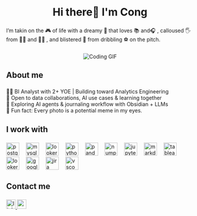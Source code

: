 <h1 align="center">Hi there👋 I'm Cong</h1>

###

<p align="left">I’m takin on the 🎮 of life with a dreamy 🧠 that loves 📚 and🎧 , calloused 🖐️ from 👨‍💻 and 🏋️‍♂️ , and blistered 🐾 from dribbling ⚽ on the pitch.</p>

### 

<div align="center">
  <img src="https://github.com/user-attachments/assets/db4a2fc3-1b15-4a7f-baee-65ae038db008" alt="Coding GIF"/>
</div>

###

<h2 align="left">About me</h2>

###

<p align="left">🧑‍💼 BI Analyst with 2+ YOE | Building toward Analytics Engineering  
  <br>🤝 Open to data collaborations, AI use cases & learning together  
  <br>🌱 Exploring AI agents & journaling workflow with Obsidian + LLMs
  <br>🎈 Fun fact: Every photo is a potential meme in my eyes. 
</p>

###

<h2 align="left">I work with</h2>

###

<div align="left">
  <img src="https://cdn.jsdelivr.net/gh/devicons/devicon/icons/postgresql/postgresql-original.svg" height="35" alt="postgresql logo"  />
  <img width="10" />
  <img src="https://cdn.jsdelivr.net/gh/devicons/devicon/icons/mysql/mysql-original.svg" height="35" alt="mysql logo"  />
  <img width="10" />
  <img src="https://www.svgrepo.com/show/354012/looker-icon.svg" height="35" alt="looker logo"  />
  <img width="10" />
  <img src="https://skillicons.dev/icons?i=py" height="35" alt="python logo"  />
  <img width="10" />
  <img src="https://cdn.jsdelivr.net/gh/devicons/devicon/icons/pandas/pandas-original.svg" height="35" alt="pandas logo"  />
  <img width="10" />
  <img src="https://cdn.jsdelivr.net/gh/devicons/devicon/icons/numpy/numpy-original.svg" height="35" alt="numpy logo"  />
  <img width="10" />
  <img src="https://cdn.jsdelivr.net/gh/devicons/devicon/icons/jupyter/jupyter-original.svg" height="35" alt="jupyter logo"  />
  <img width="10" />
  <img src="https://www.svgrepo.com/show/354040/markdown.svg" height="35" alt="markdown logo"  />
  <img width="10" />
  <img src="https://www.svgrepo.com/show/354427/tableau.svg" height="35" alt="tableau logo"  />
  <img width="10" />
  <img src="https://www.svgrepo.com/show/354012/looker-icon.svg" height="35" alt="looker logo"  />
  <img width="10" />
  <img src="https://www.svgrepo.com/show/353805/google-cloud.svg" height="35" alt="google cloud logo"  />
  <img width="10" />
  <img src="https://cdn.jsdelivr.net/gh/devicons/devicon/icons/jira/jira-original.svg" height="35" alt="jira logo"  />
  <img width="10" />
  <img src="https://www.svgrepo.com/show/354522/visual-studio-code.svg" height="35" alt="vscode logo"  />
</div>

###

<h2 align="left">Contact me</h2>

###

<div align="left">
  <a href="https://www.linkedin.com/in/cong-vo-311772159/" target="_blank">
    <img src="https://img.shields.io/static/v1?message=LinkedIn&logo=linkedin&label=&color=0077B5&logoColor=white&labelColor=&style=for-the-badge" height="25" alt="linkedin logo"  />
  </a>
  <a href="mailto:vochicong0402@gmail.com" target="_blank">
    <img src="https://img.shields.io/static/v1?message=Gmail&logo=gmail&label=&color=D14836&logoColor=white&labelColor=&style=for-the-badge" height="25" alt="gmail logo"  />
  </a>
</div>

###
